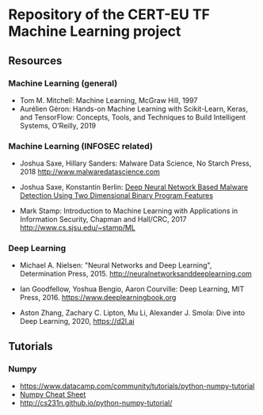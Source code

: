 # Repository of the CERT-EU TF Machine Learning project
## Resources

### Machine Learning (general)
* Tom M. Mitchell: Machine Learning, McGraw Hill, 1997
* Aurélien Géron: Hands-on Machine Learning with Scikit-Learn, Keras, and TensorFlow: Concepts, Tools, and Techniques to Build Intelligent Systems, O’Reilly, 2019

### Machine Learning (INFOSEC related)
* Joshua Saxe, Hillary Sanders: Malware Data Science, No Starch Press, 2018
http://www.malwaredatascience.com

* Joshua Saxe, Konstantin Berlin: [Deep Neural Network Based Malware Detection Using Two Dimensional Binary Program Features]( https://arxiv.org/abs/1508.03096)

* Mark Stamp: Introduction to Machine Learning with Applications in Information Security, Chapman and Hall/CRC,  2017 http://www.cs.sjsu.edu/~stamp/ML


### Deep Learning
* Michael A. Nielsen: "Neural Networks and Deep Learning", Determination Press, 2015. http://neuralnetworksanddeeplearning.com

* Ian Goodfellow, Yoshua Bengio, Aaron Courville: Deep Learning, MIT Press, 2016. https://www.deeplearningbook.org

* Aston Zhang, Zachary C. Lipton, Mu Li, Alexander J. Smola: Dive into Deep Learning, 2020, https://d2l.ai


## Tutorials

### Numpy

* https://www.datacamp.com/community/tutorials/python-numpy-tutorial
* [Numpy Cheat Sheet](https://s3.amazonaws.com/assets.datacamp.com/blog_assets/Numpy_Python_Cheat_Sheet.pdf)
* http://cs231n.github.io/python-numpy-tutorial/
